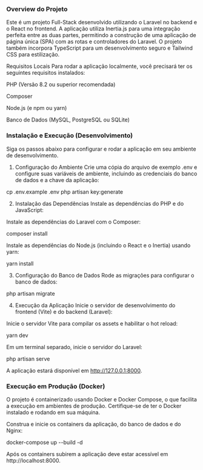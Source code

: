 ### Overview do Projeto
Este é um projeto Full-Stack desenvolvido utilizando o Laravel no backend e o React no frontend. A aplicação utiliza Inertia.js para uma integração perfeita entre as duas partes, permitindo a construção de uma aplicação de página única (SPA) com as rotas e controladores do Laravel. O projeto também incorpora TypeScript para um desenvolvimento seguro e Tailwind CSS para estilização.

Requisitos Locais
Para rodar a aplicação localmente, você precisará ter os seguintes requisitos instalados:

PHP (Versão 8.2 ou superior recomendada)

Composer

Node.js (e npm ou yarn)

Banco de Dados (MySQL, PostgreSQL ou SQLite)

### Instalação e Execução (Desenvolvimento)
Siga os passos abaixo para configurar e rodar a aplicação em seu ambiente de desenvolvimento.

1. Configuração do Ambiente
Crie uma cópia do arquivo de exemplo .env e configure suas variáveis de ambiente, incluindo as credenciais do banco de dados e a chave da aplicação:

cp .env.example .env
php artisan key:generate

2. Instalação das Dependências
Instale as dependências do PHP e do JavaScript:

Instale as dependências do Laravel com o Composer:

composer install

Instale as dependências do Node.js (incluindo o React e o Inertia) usando yarn:

yarn install

3. Configuração do Banco de Dados
Rode as migrações para configurar o banco de dados:

php artisan migrate

4. Execução da Aplicação
Inicie o servidor de desenvolvimento do frontend (Vite) e do backend (Laravel):

Inicie o servidor Vite para compilar os assets e habilitar o hot reload:

yarn dev

Em um terminal separado, inicie o servidor do Laravel:

php artisan serve

A aplicação estará disponível em http://127.0.0.1:8000.

### Execução em Produção (Docker)
O projeto é containerizado usando Docker e Docker Compose, o que facilita a execução em ambientes de produção. Certifique-se de ter o Docker instalado e rodando em sua máquina.

Construa e inicie os containers da aplicação, do banco de dados e do Nginx:

docker-compose up --build -d

Após os containers subirem a aplicação deve estar acessível em http://localhost:8000.
